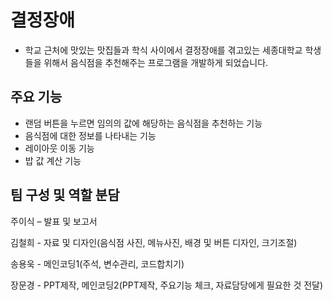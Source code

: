 # 결정장애
- 학교 근처에 맛있는 맛집들과 학식 사이에서 결정장애를 겪고있는 세종대학교 학생들을 위해서 음식점을 추천해주는 프로그램을 개발하게 되었습니다.

## 주요 기능
- 랜덤 버튼을 누르면 임의의 값에 해당하는 음식점을 추천하는 기능
- 음식점에 대한 정보를 나타내는 기능
- 레이아웃 이동 기능
- 밥 값 계산 기능

## 팀 구성 및 역할 분담
주이식 – 발표 및 보고서


김철희 - 자료 및 디자인(음식점 사진, 메뉴사진, 배경 및 버튼 디자인, 크기조절)


송용욱 - 메인코딩1(주석, 변수관리, 코드합치기)


장문경 - PPT제작, 메인코딩2(PPT제작, 주요기능 체크, 자료담당에게 필요한 것 전달)
